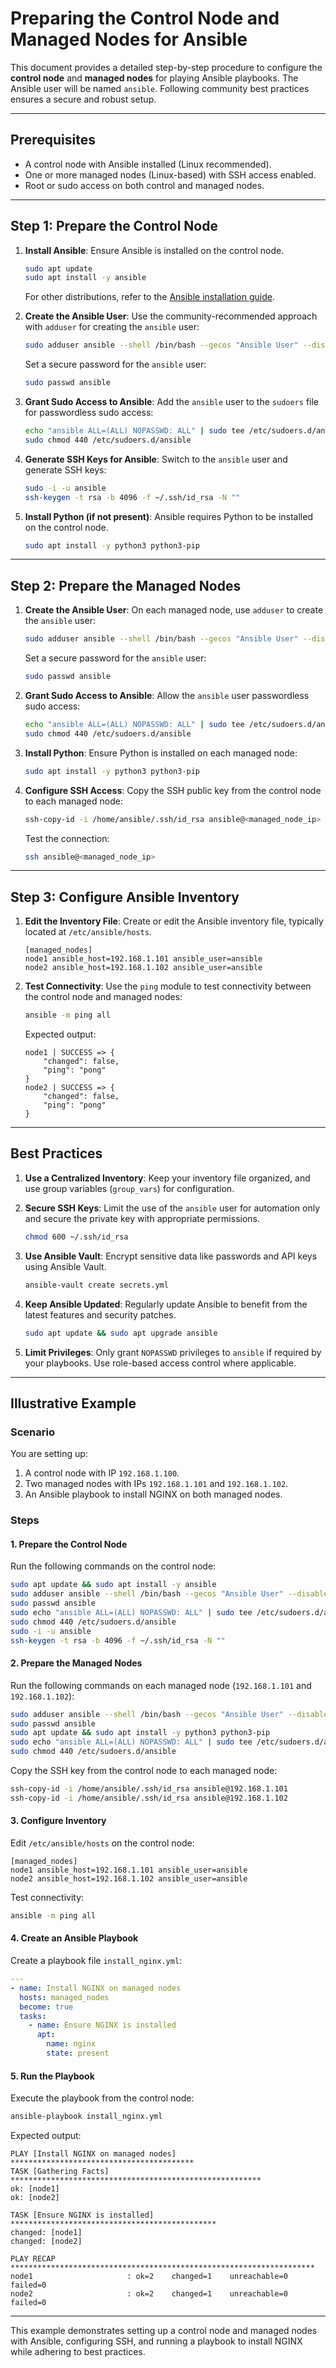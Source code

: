 # Preparing the Control Node and Managed Nodes for Ansible

This document provides a detailed step-by-step procedure to configure the **control node** and **managed nodes** for playing Ansible playbooks. The Ansible user will be named `ansible`. Following community best practices ensures a secure and robust setup.

---

## Prerequisites

- A control node with Ansible installed (Linux recommended).
- One or more managed nodes (Linux-based) with SSH access enabled.
- Root or sudo access on both control and managed nodes.

---

## Step 1: Prepare the Control Node

1. **Install Ansible**:
   Ensure Ansible is installed on the control node.
   ```bash
   sudo apt update
   sudo apt install -y ansible
   ```
   For other distributions, refer to the [Ansible installation guide](https://docs.ansible.com/ansible/latest/installation_guide/intro_installation.html).

2. **Create the Ansible User**:
   Use the community-recommended approach with `adduser` for creating the `ansible` user:
   ```bash
   sudo adduser ansible --shell /bin/bash --gecos "Ansible User" --disabled-password
   ```
   Set a secure password for the `ansible` user:
   ```bash
   sudo passwd ansible
   ```

3. **Grant Sudo Access to Ansible**:
   Add the `ansible` user to the `sudoers` file for passwordless sudo access:
   ```bash
   echo "ansible ALL=(ALL) NOPASSWD: ALL" | sudo tee /etc/sudoers.d/ansible
   sudo chmod 440 /etc/sudoers.d/ansible
   ```

4. **Generate SSH Keys for Ansible**:
   Switch to the `ansible` user and generate SSH keys:
   ```bash
   sudo -i -u ansible
   ssh-keygen -t rsa -b 4096 -f ~/.ssh/id_rsa -N ""
   ```

5. **Install Python (if not present)**:
   Ansible requires Python to be installed on the control node.
   ```bash
   sudo apt install -y python3 python3-pip
   ```

---

## Step 2: Prepare the Managed Nodes

1. **Create the Ansible User**:
   On each managed node, use `adduser` to create the `ansible` user:
   ```bash
   sudo adduser ansible --shell /bin/bash --gecos "Ansible User" --disabled-password
   ```
   Set a secure password for the `ansible` user:
   ```bash
   sudo passwd ansible
   ```

2. **Grant Sudo Access to Ansible**:
   Allow the `ansible` user passwordless sudo access:
   ```bash
   echo "ansible ALL=(ALL) NOPASSWD: ALL" | sudo tee /etc/sudoers.d/ansible
   sudo chmod 440 /etc/sudoers.d/ansible
   ```

3. **Install Python**:
   Ensure Python is installed on each managed node:
   ```bash
   sudo apt install -y python3 python3-pip
   ```

4. **Configure SSH Access**:
   Copy the SSH public key from the control node to each managed node:
   ```bash
   ssh-copy-id -i /home/ansible/.ssh/id_rsa ansible@<managed_node_ip>
   ```
   Test the connection:
   ```bash
   ssh ansible@<managed_node_ip>
   ```

---

## Step 3: Configure Ansible Inventory

1. **Edit the Inventory File**:
   Create or edit the Ansible inventory file, typically located at `/etc/ansible/hosts`.
   ```plaintext
   [managed_nodes]
   node1 ansible_host=192.168.1.101 ansible_user=ansible
   node2 ansible_host=192.168.1.102 ansible_user=ansible
   ```

2. **Test Connectivity**:
   Use the `ping` module to test connectivity between the control node and managed nodes:
   ```bash
   ansible -m ping all
   ```

   Expected output:
   ```plaintext
   node1 | SUCCESS => {
       "changed": false,
       "ping": "pong"
   }
   node2 | SUCCESS => {
       "changed": false,
       "ping": "pong"
   }
   ```

---

## Best Practices

1. **Use a Centralized Inventory**:
   Keep your inventory file organized, and use group variables (`group_vars`) for configuration.

2. **Secure SSH Keys**:
   Limit the use of the `ansible` user for automation only and secure the private key with appropriate permissions.
   ```bash
   chmod 600 ~/.ssh/id_rsa
   ```

3. **Use Ansible Vault**:
   Encrypt sensitive data like passwords and API keys using Ansible Vault.
   ```bash
   ansible-vault create secrets.yml
   ```

4. **Keep Ansible Updated**:
   Regularly update Ansible to benefit from the latest features and security patches.
   ```bash
   sudo apt update && sudo apt upgrade ansible
   ```

5. **Limit Privileges**:
   Only grant `NOPASSWD` privileges to `ansible` if required by your playbooks. Use role-based access control where applicable.

---

## Illustrative Example

### Scenario
You are setting up:
1. A control node with IP `192.168.1.100`.
2. Two managed nodes with IPs `192.168.1.101` and `192.168.1.102`.
3. An Ansible playbook to install NGINX on both managed nodes.

### Steps

#### 1. Prepare the Control Node
Run the following commands on the control node:
```bash
sudo apt update && sudo apt install -y ansible
sudo adduser ansible --shell /bin/bash --gecos "Ansible User" --disabled-password
sudo passwd ansible
sudo echo "ansible ALL=(ALL) NOPASSWD: ALL" | sudo tee /etc/sudoers.d/ansible
sudo chmod 440 /etc/sudoers.d/ansible
sudo -i -u ansible
ssh-keygen -t rsa -b 4096 -f ~/.ssh/id_rsa -N ""
```

#### 2. Prepare the Managed Nodes
Run the following commands on each managed node (`192.168.1.101` and `192.168.1.102`):
```bash
sudo adduser ansible --shell /bin/bash --gecos "Ansible User" --disabled-password
sudo passwd ansible
sudo apt update && sudo apt install -y python3 python3-pip
sudo echo "ansible ALL=(ALL) NOPASSWD: ALL" | sudo tee /etc/sudoers.d/ansible
sudo chmod 440 /etc/sudoers.d/ansible
```

Copy the SSH key from the control node to each managed node:
```bash
ssh-copy-id -i /home/ansible/.ssh/id_rsa ansible@192.168.1.101
ssh-copy-id -i /home/ansible/.ssh/id_rsa ansible@192.168.1.102
```

#### 3. Configure Inventory
Edit `/etc/ansible/hosts` on the control node:
```plaintext
[managed_nodes]
node1 ansible_host=192.168.1.101 ansible_user=ansible
node2 ansible_host=192.168.1.102 ansible_user=ansible
```

Test connectivity:
```bash
ansible -m ping all
```

#### 4. Create an Ansible Playbook
Create a playbook file `install_nginx.yml`:
```yaml
---
- name: Install NGINX on managed nodes
  hosts: managed_nodes
  become: true
  tasks:
    - name: Ensure NGINX is installed
      apt:
        name: nginx
        state: present
```

#### 5. Run the Playbook
Execute the playbook from the control node:
```bash
ansible-playbook install_nginx.yml
```

Expected output:
```plaintext
PLAY [Install NGINX on managed nodes] *****************************************
TASK [Gathering Facts] ********************************************************
ok: [node1]
ok: [node2]

TASK [Ensure NGINX is installed] **********************************************
changed: [node1]
changed: [node2]

PLAY RECAP ********************************************************************
node1                     : ok=2    changed=1    unreachable=0    failed=0    
node2                     : ok=2    changed=1    unreachable=0    failed=0    
```

---

This example demonstrates setting up a control node and managed nodes with Ansible, configuring SSH, and running a playbook to install NGINX while adhering to best practices.
